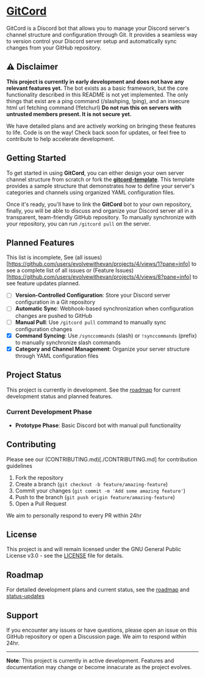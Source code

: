 # [GitCord](https://evolvewithevan.github.io/gitcord/troubleshooting/debug-mode.html)

GitCord is a Discord bot that allows you to manage your Discord server's channel structure and configuration through Git. It provides a seamless way to version control your Discord server setup and automatically sync changes from your GitHub repository.

## ⚠️ Disclaimer

**This project is currently in early development and does not have any relevant features yet.** The bot exists as a basic framework, but the core functionality described in this README is not yet implemented. The only things that exist are a ping command (/slashping, !ping), and an insecure html url fetching command (!fetchurl)
**Do not run this on servers with untrusted members present. It is not secure yet.**

We have detailed plans and are actively working on bringing these features to life. Code is on the way! Check back soon for updates, or feel free to contribute to help accelerate development.

## Getting Started

To get started in using **GitCord**, you can either design your own server channel structure from scratch or fork the **[gitcord-template](https://github.com/evolvewithevan/gitcord-template)**. This template provides a sample structure that demonstrates how to define your server's categories and channels using organized YAML configuration files.

Once it's ready, you'll have to link the **GitCord** bot to your own repository, finally, you will be able to discuss and organize your Discord server all in a transparent, team-friendly GitHub repository. To manually synchronize with your repository, you can run `/gitcord pull` on the server.


## Planned Features

This list is incomplete, See (all issues)[https://github.com/users/evolvewithevan/projects/4/views/1?pane=info] to see a complete list of all issues or (Feature Issues)[https://github.com/users/evolvewithevan/projects/4/views/8?pane=info] to see feature updates planned. 
- [ ] **Version-Controlled Configuration**: Store your Discord server configuration in a Git repository
- [ ] **Automatic Sync**: Webhook-based synchronization when configuration changes are pushed to GitHub
- [ ] **Manual Pull**: Use `/gitcord pull` command to manually sync configuration changes
- [x] **Command Syncing**: Use `/synccommands` (slash) or `!synccommands` (prefix) to manually synchronize slash commands
- [x] **Category and Channel Management**: Organize your server structure through YAML configuration files

## Project Status

This project is currently in development. See the [roadmap](https://github.com/users/evolvewithevan/projects/4) for current development status and planned features.

### Current Development Phase

- **Prototype Phase**: Basic Discord bot with manual pull functionality

## Contributing

Please see our (CONTRIBUTING.md)[./CONTRIBUTING.md] for contribution guidelines 

1. Fork the repository
2. Create a branch (`git checkout -b feature/amazing-feature`)
3. Commit your changes (`git commit -m 'Add some amazing feature'`)
4. Push to the branch (`git push origin feature/amazing-feature`)
5. Open a Pull Request

We aim to personally respond to every PR within 24hr

## License

This project is and will remain licensed under the GNU General Public License v3.0 - see the [LICENSE](LICENSE) file for details.

## Roadmap

For detailed development plans and current status, see the [roadmap](https://github.com/users/evolvewithevan/projects/4/views/3?pane=info) and [status-updates](https://github.com/users/evolvewithevan/projects/4/views/3?pane=info&statusUpdateId=134528)

## Support

If you encounter any issues or have questions, please open an issue on this GitHub repository or open a Discussion page. We aim to respond within 24hr.

---

**Note**: This project is currently in active development. Features and documentation may change or become innacurate as the project evolves. 
